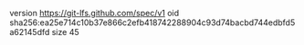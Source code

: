 version https://git-lfs.github.com/spec/v1
oid sha256:ea25e714c10b37e866c2efb418742288904c93d74bacbd744edbfd5a62145dfd
size 45
